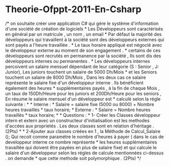 # Theorie-Ofppt-2011-En-Csharp
/* on souhaite créer une application C# qui gére le système d'information d'une société de création de logiciels               * Les Développeurs sont caractérisés en général par un matricule , un nom , un email               * Par défaut la majorité des développeurs qui travaillent à la société sont des développeurs externes qui sont payés a l'heure travaillée .              * Le taux horaire appliqué est négocié avec le développeur externe au moment de son engagement .              * certains de ces développeurs sont recrutés en permanence par la société , Ils sont dis des développeurs internes ou permanentes .              * Les développeurs internes percoivent un salaire mensuel dépendant de leur catégorie (S : Senior , J: Junior), Les juniors touchent un salaire de 5000 Dh/Mois               * et les Seniors touchent un salaire de 8000 Dh/Mois , Dans les deux cas ce salaire représente le salaire fixe d'un développeur interne . Ils bénéficient également des heures              * supplémentaires payés , à la fin de chaque Mois , un taux de 150Dh/Heure pour les juniors et 200Dh/Heure pour les seniors , En résume le salaire mensuel d'un développeur est              * calculé selon la régle suivante :              *               *  Interne :              *   Salaire = salaire fixe (5000 ou 8000) + Nombre heures travaillés * taux horaire;                          *  Externe :              *   Salaire = Nombre heures travaillés * taux horaire;              *                 *   Questions :              *   1- Créer les Classes développeur intern et extern avec un constructeur d'initialisation est les methodes d'accées aux proprietés . Les deux classes sont en relation d'héritage . (2Pts)               *                 *   2-Ajouter aux classes créées en 1 , la Méthode de Calcul_Salaire (); Qui recoit comme paramétre le nombre d'heures à payer ( dans le cas de developpeur interne ce nombre représente               *     les heures supplémentaires travaillée qui doivent être payées en plus de salaire fixe) et qui calcule le salaire d'un développeur selon les régles de calcule mentionnées ci-dessus . on demande              *     que cette methode soit polymorphique . (2Pts)               */
